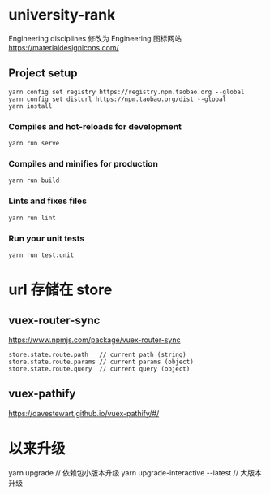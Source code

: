 # university-rank
Engineering disciplines 修改为 Engineering
图标网站 https://materialdesignicons.com/
## Project setup
```
yarn config set registry https://registry.npm.taobao.org --global
yarn config set disturl https://npm.taobao.org/dist --global
yarn install
```

### Compiles and hot-reloads for development
```
yarn run serve
```

### Compiles and minifies for production
```
yarn run build
```

### Lints and fixes files
```
yarn run lint
```

### Run your unit tests
```
yarn run test:unit
```


# url 存储在 store

## vuex-router-sync

https://www.npmjs.com/package/vuex-router-sync
```
store.state.route.path   // current path (string)
store.state.route.params // current params (object)
store.state.route.query  // current query (object)
```

## vuex-pathify
https://davestewart.github.io/vuex-pathify/#/


# 以来升级
yarn upgrade // 依赖包小版本升级
yarn upgrade-interactive --latest // 大版本升级